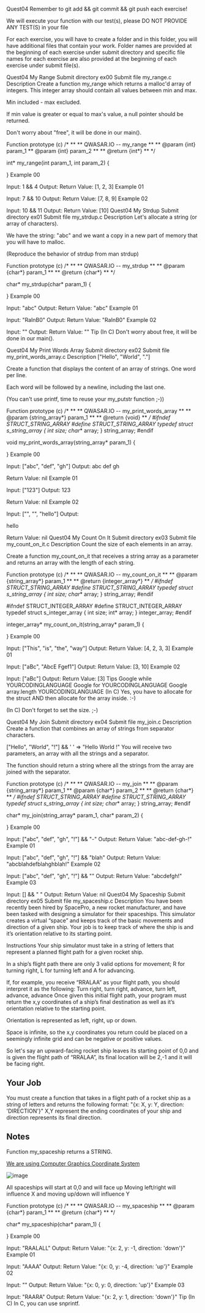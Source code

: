 Quest04
Remember to git add && git commit && git push each exercise!

We will execute your function with our test(s), please DO NOT PROVIDE ANY TEST(S) in your file

For each exercise, you will have to create a folder and in this folder, you will have additional files that contain your work. Folder names are provided at the beginning of each exercise under submit directory and specific file names for each exercise are also provided at the beginning of each exercise under submit file(s).

Quest04	My Range
Submit directory	ex00
Submit file	my_range.c
Description
Create a function my_range which returns a malloc'd array of integers. This integer array should contain all values between min and max.

Min included - max excluded.

If min value is greater or equal to max's value, a null pointer should be returned.

Don't worry about "free", it will be done in our main().

Function prototype (c)
/*
**
** QWASAR.IO -- my_range
**
** @param {int} param_1
** @param {int} param_2
**
** @return {int*}
**
*/

int* my_range(int param_1, int param_2)
{

}
Example 00

Input: 1 && 4
Output: 
Return Value: [1, 2, 3]
Example 01

Input: 7 && 10
Output: 
Return Value: [7, 8, 9]
Example 02

Input: 10 && 11
Output: 
Return Value: [10]
Quest04	My Strdup
Submit directory	ex01
Submit file	my_strdup.c
Description
Let's allocate a string (or array of characters).

We have the string: "abc" and we want a copy in a new part of memory that you will have to malloc.

(Reproduce the behavior of strdup from man strdup)

Function prototype (c)
/*
**
** QWASAR.IO -- my_strdup
**
** @param {char*} param_1
**
** @return {char*}
**
*/

char* my_strdup(char* param_1)
{

}
Example 00

Input: "abc"
Output: 
Return Value: "abc"
Example 01

Input: "RaInB0"
Output: 
Return Value: "RaInB0"
Example 02

Input: ""
Output: 
Return Value: ""
Tip
(In C)
Don't worry about free, it will be done in our main().

Quest04	My Print Words Array
Submit directory	ex02
Submit file	my_print_words_array.c
Description
["Hello", "World", "."]

Create a function that displays the content of an array of strings.
One word per line.

Each word will be followed by a newline, including the last one.

(You can't use printf, time to reuse your my_putstr function ;-))

Function prototype (c)
/*
**
** QWASAR.IO -- my_print_words_array
**
** @param {string_array*} param_1
**
** @return {void}
**
*/
#ifndef STRUCT_STRING_ARRAY
#define STRUCT_STRING_ARRAY
typedef struct s_string_array
{
    int size;
    char** array;
} string_array;
#endif


void my_print_words_array(string_array* param_1)
{

}
Example 00

Input: ["abc", "def", "gh"]
Output: abc
def
gh

Return Value: nil
Example 01

Input: ["123"]
Output: 123

Return Value: nil
Example 02

Input: ["", "", "hello"]
Output: 

hello

Return Value: nil
Quest04	My Count On It
Submit directory	ex03
Submit file	my_count_on_it.c
Description
Count the size of each elements in an array.

Create a function my_count_on_it that receives a string array as a parameter and returns an array with the length of each string.

Function prototype (c)
/*
**
** QWASAR.IO -- my_count_on_it
**
** @param {string_array*} param_1
**
** @return {integer_array*}
**
*/
#ifndef STRUCT_STRING_ARRAY
#define STRUCT_STRING_ARRAY
typedef struct s_string_array
{
    int size;
    char** array;
} string_array;
#endif

#ifndef STRUCT_INTEGER_ARRAY
#define STRUCT_INTEGER_ARRAY
typedef struct s_integer_array
{
    int size;
    int* array;
} integer_array;
#endif


integer_array* my_count_on_it(string_array* param_1)
{

}
Example 00

Input: ["This", "is", "the", "way"]
Output: 
Return Value: [4, 2, 3, 3]
Example 01

Input: ["aBc", "AbcE Fgef1"]
Output: 
Return Value: [3, 10]
Example 02

Input: ["aBc"]
Output: 
Return Value: [3]
Tips
Google while YOURCODINGLANGUAGE
Google for YOURCODINGLANGUAGE
Google array.length YOURCODINGLANGUAGE
(In C)
Yes, you have to allocate for the struct AND then allocate for the array inside. :-)

(In C)
Don't forget to set the size. ;-)

Quest04	My Join
Submit directory	ex04
Submit file	my_join.c
Description
Create a function that combines an array of strings from separator characters.

["Hello", "World", "!"] && ' '
=> "Hello World !"
You will receive two parameters, an array with all the strings and a separator.

The function should return a string where all the strings from the array are joined with the separator.

Function prototype (c)
/*
**
** QWASAR.IO -- my_join
**
** @param {string_array*} param_1
** @param {char*} param_2
**
** @return {char*}
**
*/
#ifndef STRUCT_STRING_ARRAY
#define STRUCT_STRING_ARRAY
typedef struct s_string_array
{
    int size;
    char** array;
} string_array;
#endif


char* my_join(string_array* param_1, char* param_2)
{

}
Example 00

Input: ["abc", "def", "gh", "!"] && "-"
Output: 
Return Value: "abc-def-gh-!"
Example 01

Input: ["abc", "def", "gh", "!"] && "blah"
Output: 
Return Value: "abcblahdefblahghblah!"
Example 02

Input: ["abc", "def", "gh", "!"] && ""
Output: 
Return Value: "abcdefgh!"
Example 03

Input: [] && " "
Output: 
Return Value: nil
Quest04	My Spaceship
Submit directory	ex05
Submit file	my_spaceship.c
Description
You have been recently been hired by SpacePro, a new rocket manufacturer, and have been tasked with designing a simulator for their spaceships. This simulator creates a virtual “space” and keeps track of the basic movements and direction of a given ship. Your job is to keep track of where the ship is and it’s orientation relative to its starting point.

Instructions
Your ship simulator must take in a string of letters that represent a planned flight path for a given rocket ship.

In a ship’s flight path there are only 3 valid options for movement; R for turning right, L for turning left and A for advancing.

If, for example, you receive “RRALAA” as your flight path, you should interpret it as the following:
Turn right, turn right, advance, turn left, advance, advance
Once given this initial flight path, your program must return the x,y coordinates of a ship’s final destination as well as it’s orientation relative to the starting point.

Orientation is represented as left, right, up or down.

Space is infinite, so the x,y coordinates you return could be placed on a seemingly infinite grid and can be negative or positive values.

So let's say an upward-facing rocket ship leaves its starting point of 0,0 and is given the flight path of “RRALAA”, its final location will be 2,-1 and it will be facing right.

## Your Job
You must create a function that takes in a flight path of a rocket ship as a string of letters and returns the following format:
"{x: X, y: Y, direction: 'DIRECTION'}"
X,Y represent the ending coordinates of your ship and direction represents its final direction.

## Notes

Function my_spaceship returns a STRING.

[We are using Computer Graphics Coordinate System](https://fcs-cs.github.io/cs1-2018/modules/01-introduction/computer-coordinates/)

![image](https://user-images.githubusercontent.com/51156057/222261272-32788adc-8dab-4c7f-a0d1-275e632489ae.png)


All spaceships will start at 0,0 and will face up
Moving left/right will influence X and moving up/down will influence Y

Function prototype (c)
/*
**
** QWASAR.IO -- my_spaceship
**
** @param {char*} param_1
**
** @return {char*}
**
*/

char* my_spaceship(char* param_1)
{

}
Example 00

Input: "RAALALL"
Output: 
Return Value: "{x: 2, y: -1, direction: 'down'}"
Example 01

Input: "AAAA"
Output: 
Return Value: "{x: 0, y: -4, direction: 'up'}"
Example 02

Input: ""
Output: 
Return Value: "{x: 0, y: 0, direction: 'up'}"
Example 03

Input: "RAARA"
Output: 
Return Value: "{x: 2, y: 1, direction: 'down'}"
Tip
(In C)
In C, you can use snprintf.
